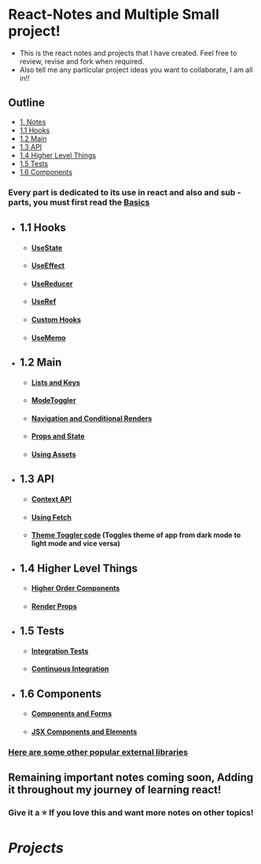 # React-Notes and Multiple Small project!
- This is the react notes and projects that I have created. Feel free to review, revise and fork when required.
- Also tell me any particular project ideas you want to collaborate, I am all in!! 

## Outline
- [1. Notes](#Notes)
- [1.1 Hooks](#Hooks)
- [1.2 Main](#Main)
- [1.3 API](#API)
- [1.4 Higher Level Things](#HLT)
- [1.5 Tests](#Tests)
- [1.6 Components](#Components)


 **<h3> Every part is dedicated to its use in react and also and sub - parts, you must first read the <a href="App.js"> Basics </a> </h3>**


<a name="#Notes"></a>
<a name="#Hooks"></a>
- ## 1.1 Hooks
    -    ####  [UseState](UsingHooks/UseStateHook.jsx)
    -    ####  [UseEffect](UsingHooks/UseEffect.jsx)
    -    ####  [UseReducer](UsingHooks/UseReducerHook.jsx)
    -    ####  [UseRef](UsingHooks/UseRefHook.jsx)
    -    ####  [Custom Hooks](UsingHooks/CreatingCustomHook.jsx)
    -    ####  [UseMemo](UsingHooks/UseMemoHook.jsx)

<a name="#Main"></a>
- ## 1.2 Main
    -   #### [Lists and Keys](Main/ListsAndKeys.jsx)
    -   #### [ModeToggler](Main/ModeTogler.jsx)
    -   #### [Navigation and Conditional Renders](Main/NavigationAndConditionalRendering.jsx)
    -   #### [Props and State](Main/Props&State.jsx)
    -   #### [Using Assets](Main/UsingAssests.jsx)

 <a name="#API"></a>
- ## 1.3 API
    -   #### [Context API](API/ContextApi.jsx)
    -   #### [Using Fetch](API/UsingFetch.js)
    -   #### [Theme Toggler code](API/ThemeToggler.jsx) (Toggles theme of app from dark mode to light mode and vice versa)

 <a name="#HLT"></a>
- ## 1.4 Higher Level Things
    -   #### [Higher Order Components](HigherLevelThings/(HOC)HigherOrderComponents.jsx)
    -   #### [Render Props](HigherLevelThings/RenderProps.jsx)

<a name="#Tests"></a>
- ## 1.5 Tests
    -   #### [Integration Tests](Tests/IntegrationTests.jsx)
    -   #### [Continuous Integration](Tests/ContinuousIntegration.jsx)

  <a name="#Components"></a>
- ## 1.6 Components  
    -   #### [Components and Forms](Components/ComponentsAndForms.jsx)
    -   #### [JSX Components and Elements](Components/JSxComponents&Elements.jsx)

 ### [Here are some other popular external libraries](Popular%20External%20Libraries.md)
 <h2> Remaining important notes coming soon, Adding it throughout my journey of learning react!</h2>
 <h3> Give it a ⭐ If you love this and want more notes on other topics! </h3>

 # _Projects_

## 
